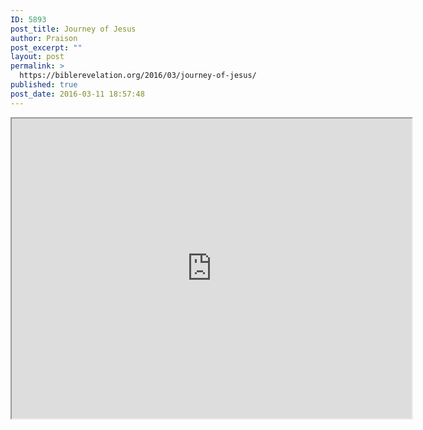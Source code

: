 ```yaml
---
ID: 5893
post_title: Journey of Jesus
author: Praison
post_excerpt: ""
layout: post
permalink: >
  https://biblerevelation.org/2016/03/journey-of-jesus/
published: true
post_date: 2016-03-11 18:57:48
---
```

<div class="map-responsive">
<iframe src="https://www.google.com/maps/d/embed?mid=zNMqot7nmqVw.kL6ospaDjo_0" width="640" height="480"></iframe></div>